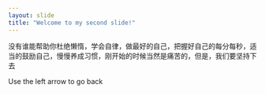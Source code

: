 ```yaml
---
layout: slide
title: "Welcome to my second slide!"
---
```


没有谁能帮助你杜绝懒惰，学会自律，做最好的自己，把握好自己的每分每秒，适当的鼓励自己，慢慢养成习惯，刚开始的时候当然是痛苦的，但是，我们要坚持下去

Use the left arrow to go back